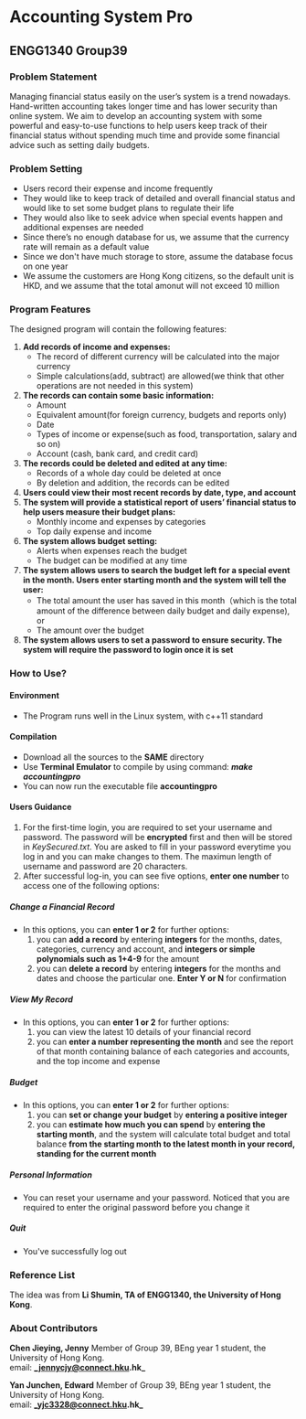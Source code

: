 # Accounting System Pro
## ENGG1340 Group39

### Problem Statement
Managing financial status easily on the user’s system is a trend nowadays. Hand-written accounting takes longer time and has lower security than online system. We aim to develop an accounting system with some powerful and easy-to-use functions to help users keep track of their financial status without spending much time and provide some financial advice such as setting daily budgets.

### Problem Setting
- Users record their expense and income frequently
- They would like to keep track of detailed and overall financial status and would like to set some budget plans to regulate their life
- They would also like to seek advice when special events happen and additional expenses are needed
- Since there’s no enough database for us, we assume that the currency rate will remain as a default value
- Since we don't have much storage to store, assume the database focus on one year
- We assume the customers are Hong Kong citizens, so the default unit is HKD, and we assume that the total amonut will not exceed 10 million

### Program Features
The designed program will contain the following features: 
1) **Add records of income and expenses:**
   - The record of different currency will be calculated into the major currency
   - Simple calculations(add, subtract) are allowed(we think that other operations are not needed in this system)
2) **The records can contain some basic information:**
   - Amount
   - Equivalent amount(for foreign currency, budgets and reports only)
   - Date
   - Types of income or expense(such as food, transportation, salary and so on)
   - Account (cash, bank card, and credit card)
3) **The records could be deleted and edited at any time:**
   - Records of a whole day could be deleted at once
   - By deletion and addition, the records can be edited
4) **Users could view their most recent records by date, type, and account** 
5) **The system will provide a statistical report of users’ financial status to help users measure their budget plans:**
   - Monthly income and expenses by categories
   - Top daily expense and income
6) **The system allows budget setting:**
   - Alerts when expenses reach the budget 
   - The budget can be modified at any time
7) **The system allows users to search the budget left for a special event in the month. Users enter starting month and the system will tell the user:**
   - The total amount the user has saved in this month（which is the total amount of the difference between daily budget and daily expense), or
   - The amount over the budget
8) **The system allows users to set a password to ensure security. The system will require the password to login once it is set**
   
### How to Use?
#### Environment
- The Program runs well in the Linux system, with c++11 standard
   
#### Compilation
- Download all the sources to the **SAME** directory
- Use **Terminal Emulator** to compile by using command: **_make accountingpro_**
- You can now run the executable file **accountingpro**

#### Users Guidance
1) For the first-time login, you are required to set your username and password. The password will be **encrypted** first and then will be stored in *KeySecured.txt*. You are asked to fill in your password everytime you log in and you can make changes to them. The maximun length of username and password are 20 characters.
2) After successful log-in, you can see five options, **enter one number** to access one of the following options:
##### Change a Financial Record
- In this options, you can **enter 1 or 2** for further options:
   1) you can **add a record** by entering **integers** for the months, dates, categories, currency and account, and **integers or simple polynomials such as 1+4-9** for the amount
   2) you can **delete a record** by entering **integers** for the months and dates and choose the particular one. **Enter Y or N** for confirmation
##### View My Record
- In this options, you can **enter 1 or 2** for further options:
   1) you can view the latest 10 details of your financial record
   2) you can **enter a number representing the month** and see the report of that month containing balance of each categories and accounts, and the top income and expense
##### Budget
- In this options, you can **enter 1 or 2** for further options:
   1) you can **set or change your budget** by **entering a positive integer**
   2) you can **estimate how much you can spend** by **entering the starting month**, and the system will calculate total budget and total balance **from the starting month to the latest month in your record, standing for the current month**
##### Personal Information
- You can reset your username and your password. Noticed that you are required to enter the original password before you change it
##### Quit
- You've successfully log out

### Reference List
The idea was from **Li Shumin, TA of ENGG1340, the University of Hong Kong**.

### About Contributors
**Chen Jieying, Jenny** Member of Group 39, BEng year 1 student, the University of Hong Kong.    
email: **_jennycjy@connect.hku.hk_**

**Yan Junchen, Edward** Member of Group 39, BEng year 1 student, the University of Hong Kong.   
email: **_yjc3328@connect.hku.hk_**
